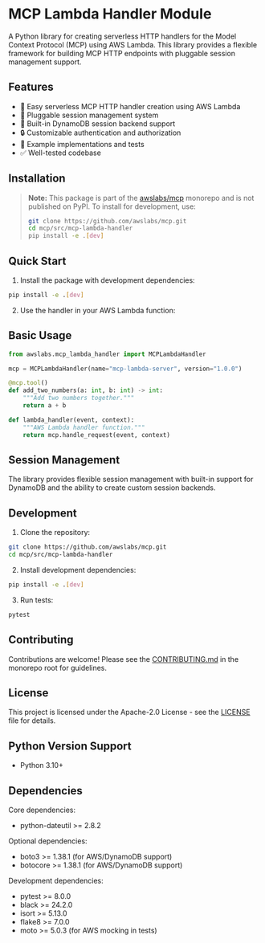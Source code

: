 # MCP Lambda Handler Module

A Python library for creating serverless HTTP handlers for the Model Context Protocol (MCP) using AWS Lambda. This library provides a flexible framework for building MCP HTTP endpoints with pluggable session management support.

## Features

- 🚀 Easy serverless MCP HTTP handler creation using AWS Lambda
- 🔌 Pluggable session management system
- 💾 Built-in DynamoDB session backend support
- 🔒 Customizable authentication and authorization
- 📝 Example implementations and tests
- ✅ Well-tested codebase

## Installation

> **Note:**
> This package is part of the [awslabs/mcp](https://github.com/awslabs/mcp) monorepo and is not published on PyPI. To install for development, use:
>
> ```bash
> git clone https://github.com/awslabs/mcp.git
> cd mcp/src/mcp-lambda-handler
> pip install -e .[dev]
> ```

## Quick Start

1. Install the package with development dependencies:
```bash
pip install -e .[dev]
```

2. Use the handler in your AWS Lambda function:

## Basic Usage

```python
from awslabs.mcp_lambda_handler import MCPLambdaHandler

mcp = MCPLambdaHandler(name="mcp-lambda-server", version="1.0.0")

@mcp.tool()
def add_two_numbers(a: int, b: int) -> int:
    """Add two numbers together."""
    return a + b

def lambda_handler(event, context):
    """AWS Lambda handler function."""
    return mcp.handle_request(event, context)
```

## Session Management

The library provides flexible session management with built-in support for DynamoDB and the ability to create custom session backends.

## Development

1. Clone the repository:
```bash
git clone https://github.com/awslabs/mcp.git
cd mcp/src/mcp-lambda-handler
```

2. Install development dependencies:
```bash
pip install -e .[dev]
```

3. Run tests:
```bash
pytest
```

## Contributing

Contributions are welcome! Please see the [CONTRIBUTING.md](../../CONTRIBUTING.md) in the monorepo root for guidelines.

## License

This project is licensed under the Apache-2.0 License - see the [LICENSE](LICENSE) file for details.

## Python Version Support

- Python 3.10+

## Dependencies

Core dependencies:
- python-dateutil >= 2.8.2

Optional dependencies:
- boto3 >= 1.38.1 (for AWS/DynamoDB support)
- botocore >= 1.38.1 (for AWS/DynamoDB support)

Development dependencies:
- pytest >= 8.0.0
- black >= 24.2.0
- isort >= 5.13.0
- flake8 >= 7.0.0
- moto >= 5.0.3 (for AWS mocking in tests) 